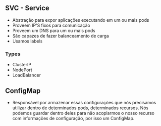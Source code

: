 ## SVC - Service
- Abstração para expor aplicações executando em um ou mais pods
- Proveem IP'S fixos para comunicação
- Proveem um DNS para um ou mais pods
- São capazes de fazer balanceamento de carga
- Usamos labels

### Types
- ClusterIP
- NodePort
- LoadBalancer

## ConfigMap
 - Responsável por armazenar essas configurações que nós precisamos utilizar dentro de determinados pods, determinados recursos. Nós podemos guardar dentro deles para não acoplarmos o nosso recurso com informações de configuração, por isso um ConfigMap.